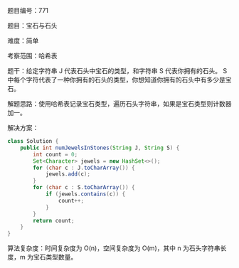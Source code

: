 题目编号：771

题目：宝石与石头

难度：简单

考察范围：哈希表

题干：给定字符串 J 代表石头中宝石的类型，和字符串 S 代表你拥有的石头。 S 中每个字符代表了一种你拥有的石头的类型，你想知道你拥有的石头中有多少是宝石。

解题思路：使用哈希表记录宝石类型，遍历石头字符串，如果是宝石类型则计数器加一。

解决方案：

```java
class Solution {
    public int numJewelsInStones(String J, String S) {
        int count = 0;
        Set<Character> jewels = new HashSet<>();
        for (char c : J.toCharArray()) {
            jewels.add(c);
        }
        for (char c : S.toCharArray()) {
            if (jewels.contains(c)) {
                count++;
            }
        }
        return count;
    }
}
```

算法复杂度：时间复杂度为 O(n)，空间复杂度为 O(m)，其中 n 为石头字符串长度，m 为宝石类型数量。